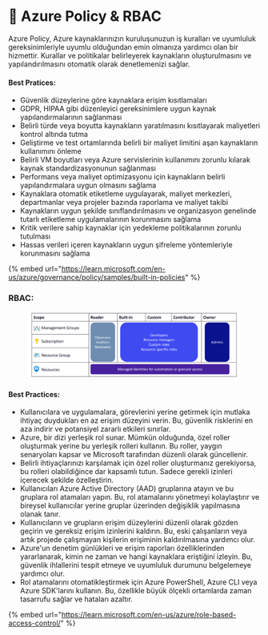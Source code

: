 # 🚷 Azure Policy & RBAC

Azure Policy, Azure kaynaklarınızın kuruluşunuzun iş kuralları ve uyumluluk gereksinimleriyle uyumlu olduğundan emin olmanıza yardımcı olan bir hizmettir. Kurallar ve politikalar belirleyerek kaynakların oluşturulmasını ve yapılandırılmasını otomatik olarak denetlemenizi sağlar.

#### Best Pratices:

* Güvenlik düzeylerine göre kaynaklara erişim kısıtlamaları
* GDPR, HIPAA gibi düzenleyici gereksinimlere uygun kaynak yapılandırmalarının sağlanması
* Belirli türde veya boyutta kaynakların yaratılmasını kısıtlayarak maliyetleri kontrol altında tutma
* Geliştirme ve test ortamlarında belirli bir maliyet limitini aşan kaynakların kullanımını önleme
* Belirli VM boyutları veya Azure servislerinin kullanımını zorunlu kılarak kaynak standardizasyonunun sağlanması
* Performans veya maliyet optimizasyonu için kaynakların belirli yapılandırmalara uygun olmasını sağlama
* Kaynaklara otomatik etiketleme uygulayarak, maliyet merkezleri, departmanlar veya projeler bazında raporlama ve maliyet takibi
* Kaynakların uygun şekilde sınıflandırılmasını ve organizasyon genelinde tutarlı etiketleme uygulamalarının korunmasını sağlama
* Kritik verilere sahip kaynaklar için yedekleme politikalarının zorunlu tutulması
* Hassas verileri içeren kaynakların uygun şifreleme yöntemleriyle korunmasını sağlama



{% embed url="https://learn.microsoft.com/en-us/azure/governance/policy/samples/built-in-policies" %}

### RBAC:

<figure><img src="../.gitbook/assets/image.png" alt=""><figcaption></figcaption></figure>

#### Best Practices:

* Kullanıcılara ve uygulamalara, görevlerini yerine getirmek için mutlaka ihtiyaç duydukları en az erişim düzeyini verin. Bu, güvenlik risklerini en aza indirir ve potansiyel zararlı etkileri sınırlar.
* Azure, bir dizi yerleşik rol sunar. Mümkün olduğunda, özel roller oluşturmak yerine bu yerleşik rolleri kullanın. Bu roller, yaygın senaryoları kapsar ve Microsoft tarafından düzenli olarak güncellenir.
* Belirli ihtiyaçlarınızı karşılamak için özel roller oluşturmanız gerekiyorsa, bu rolleri olabildiğince dar kapsamlı tutun. Sadece gerekli izinleri içerecek şekilde özelleştirin.
* Kullanıcıları Azure Active Directory (AAD) gruplarına atayın ve bu gruplara rol atamaları yapın. Bu, rol atamalarını yönetmeyi kolaylaştırır ve bireysel kullanıcılar yerine gruplar üzerinden değişiklik yapılmasına olanak tanır.
* Kullanıcıların ve grupların erişim düzeylerini düzenli olarak gözden geçirin ve gereksiz erişim izinlerini kaldırın. Bu, eski çalışanların veya artık projede çalışmayan kişilerin erişiminin kaldırılmasına yardımcı olur.
* Azure'un denetim günlükleri ve erişim raporları özelliklerinden yararlanarak, kimin ne zaman ve hangi kaynaklara eriştiğini izleyin. Bu, güvenlik ihlallerini tespit etmeye ve uyumluluk durumunu belgelemeye yardımcı olur.
* Rol atamalarını otomatikleştirmek için Azure PowerShell, Azure CLI veya Azure SDK'larını kullanın. Bu, özellikle büyük ölçekli ortamlarda zaman tasarrufu sağlar ve hataları azaltır.

{% embed url="https://learn.microsoft.com/en-us/azure/role-based-access-control/" %}

